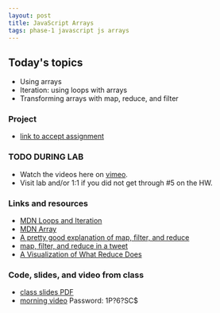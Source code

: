 ```yaml
---
layout: post
title: JavaScript Arrays
tags: phase-1 javascript js arrays
---
```


## Today's topics

- Using arrays
- Iteration: using loops with arrays
- Transforming arrays with map, reduce, and filter

### Project
- [link to accept assignment](https://classroom.github.com/a/oPoSP0UM)


### TODO DURING LAB
- Watch the videos here on [vimeo](https://vimeo.com/showcase/m-at-m).
- Visit lab and/or 1:1 if you did not get through #5 on the HW.

### Links and resources

- [MDN Loops and Iteration](https://developer.mozilla.org/en-US/docs/Web/JavaScript/Guide/Loops_and_iteration)
- [MDN Array](https://developer.mozilla.org/en-US/docs/Web/JavaScript/Reference/Global_Objects/Array)
- [A pretty good explanation of map, filter, and reduce](https://dev.to/chrisachard/map-filter-reduce-crash-course-5gan)
- [map, filter, and reduce in a tweet](https://twitter.com/steveluscher/status/741089564329054208)
- [A Visualization of What Reduce Does](http://reduce.surge.sh/)


### Code, slides, and video from class

- [class slides PDF](/slide-decks/js-arrays.pdf)
- [morning video](https://us02web.zoom.us/rec/share/yZJ6D7fPrUVLT42R1xqCfO0cAa3ceaa81HAfq6AMmh0dQif1JMybNstpLTB6ARMs)  Password: 1P?6?SC$